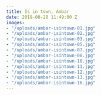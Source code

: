 ```yaml
---
title: Is in town, Ambar
date: 2019-08-28 11:49:00 Z
images:
- "/uploads/ambar-isintown-01.jpg"
- "/uploads/ambar-isintown-02.jpg"
- "/uploads/ambar-isintown-03.jpg"
- "/uploads/ambar-isintown-05.jpg"
- "/uploads/ambar-isintown-07.jpg"
- "/uploads/ambar-isintown-08.jpg"
- "/uploads/ambar-isintown-10.jpg"
- "/uploads/ambar-isintown-11.jpg"
- "/uploads/ambar-isintown-12.jpg"
- "/uploads/ambar-isintown-13.jpg"
- "/uploads/ambar-isintown-16.jpg"
---
```


